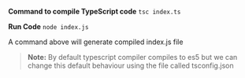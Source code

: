 **Command to compile TypeScript code**
```tsc index.ts```

**Run Code**
```node index.js```

A command above will generate compiled index.js file

> **Note:** By default typescript compiler compiles to es5 but we can change this default behaviour using the file called tsconfig.json